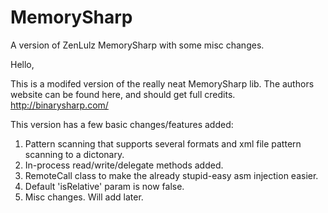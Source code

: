 # MemorySharp
A version of ZenLulz MemorySharp with some misc changes.

Hello,

This is a modifed version of the really neat MemorySharp lib. The authors website can be found here, and should get full credits. http://binarysharp.com/

This version has a few basic changes/features added:

1. Pattern scanning that supports several formats and xml file pattern scanning to a dictonary.
2. In-process read/write/delegate methods added.
3. RemoteCall class to make the already stupid-easy asm injection easier.
4. Default 'isRelative' param is now false.
5. Misc changes. Will add later.
